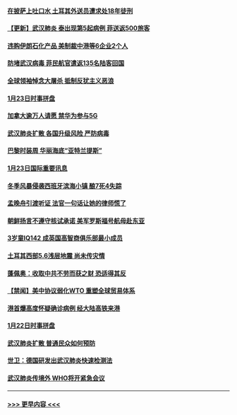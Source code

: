#### [在披萨上吐口水 土耳其外送员遭求处18年徒刑](../pages/prog202/a102759979.md?t=01242011) 
#### [【更新】武汉肺炎 泰出现第5起病例 菲送返500旅客](../pages/prog202/a102758911.md?t=01242011) 
#### [违购伊朗石化产品 美制裁中港等6企业2个人](../pages/prog202/a102759952.md?t=01242011) 
#### [防堵武汉病毒 菲民航官遣返135名陆客回国](../pages/prog202/a102759946.md?t=01242011) 
#### [全球领袖悼念大屠杀 抵制反犹主义恶浪](../pages/prog202/a102759678.md?t=01242011) 
#### [1月23日时事拼盘](../pages/prog202/a102759599.md?t=01242011) 
#### [加拿大逾万人请愿 禁华为参与5G](../pages/prog202/a102759553.md?t=01242011) 
#### [武汉肺炎扩散 各国升级风险 严防病毒](../pages/prog202/a102759400.md?t=01242011) 
#### [巴黎时装周 华丽海底“亚特兰提斯”](../pages/prog202/a102759217.md?t=01242011) 
#### [1月23日国际重要讯息](../pages/prog202/a102759199.md?t=01242011) 
#### [冬季风暴侵袭西班牙滨海小镇 酿7死4失踪](../pages/prog202/a102759119.md?t=01242011) 
#### [孟晚舟引渡听证 法官一句话让她的律师慌了](../pages/prog202/a102759060.md?t=01242011) 
#### [朝鲜扬言不遵守核试承诺 美军罗斯福号航母赴东亚](../pages/prog202/a102759001.md?t=01242011) 
#### [3岁童IQ142 成英国高智商俱乐部最小成员](../pages/prog202/a102758990.md?t=01242011) 
#### [土耳其西部5.6浅层地震 尚未传灾情](../pages/prog202/a102758903.md?t=01242011) 
#### [蓬佩奥：收取中共不劳而获之财 恐适得其反](../pages/prog202/a102758889.md?t=01242011) 
#### [【禁闻】美中协议弱化WTO 重塑全球贸易体系](../pages/prog202/a102758790.md?t=01242011) 
#### [港首爆高度怀疑确诊病例 经大陆高铁来港](../pages/prog202/a102758613.md?t=01242011) 
#### [1月22日时事拼盘](../pages/prog202/a102758615.md?t=01242011) 
#### [武汉肺炎扩散 普通民众如何预防](../pages/prog202/a102758504.md?t=01242011) 
#### [世卫：德国研发出武汉肺炎快速检测法](../pages/prog202/a102758495.md?t=01242011) 
#### [武汉肺炎传境外 WHO将开紧急会议](../pages/prog202/a102758437.md?t=01242011) 

----
#### [ >>> 更早内容 <<< ](../indexes/prog202-earlier.md)
